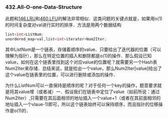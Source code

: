 ### 432.All-O-one-Data-Structure

此题和[146.LRU](https://github.com/wisdompeak/LeetCode/tree/master/Design/146.LRU-Cache)和[460.LFU](https://github.com/wisdompeak/LeetCode/tree/master/Design/460.LFU-Cache)的解法非常相似．这类问题的关键点就是，如果用o(1)的时间复杂度对val进行实时的排序．方法是用两个数据结构
```cpp
list<int>ListNum;
unordered_map<val,list<int>iterator>Num2Iter;
```
其中ListNum是一个链表，存储着顺序的value．只要给出了迭代器的位置（可以理解为指针），那么在特定位置的插入和删除都是o(1)的操作．那么假设已知value，如何在这个链表里找到这个对应value的位置呢？就需要另一个Hash表Num2Iter来存储．总结来说，就是给出一个value，那么Num2Iter[value]给出了这个value在链表里的位置，可以进行删除或添加的操作．

为什么ListNum可以一直保持是顺序的呢？对于任何一个key的操作，题意要求就是将其value增（或者减）一．假设我们在链表中定位了value（如前所说：通过Num2Iter）,只需要在其后面相邻的地址插入一个value+1（或者在其前面相邻的地址插入一个vlaue-1)即可，所以这个链表始终可以保持顺序，而且指针的位移操作是o(1)的．
